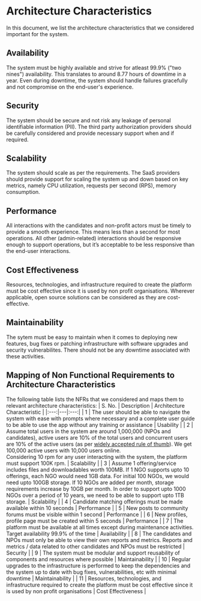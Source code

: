 # Architecture Characteristics
In this document, we list the architecture characteristics that we considered important for the system.

## Availability
The system must be highly available and strive for atleast 99.9% ("two nines") availability. This translates to around 8.77 hours of downtime in a year. Even during downtime, the system should handle failures gracefully and not compromise on the end-user's experience.

## Security
The system should be secure and not risk any leakage of personal identifiable information (PII). The third party authorization providers should be carefully considered and provide necessary support when and if required.

## Scalability
The system should scale as per the requirements. The SaaS providers should provide support for scaling the system up and down based on key metrics, namely CPU utilization, requests per second (RPS), memory consumption.

## Performance

All interactions with the candidates and non-profit actors must be timely to provide a smooth experience. This means less than a second for most operations. All other (admin-related) interactions should be responsive enough to support operations, but it’s acceptable to be less responsive than the end-user interactions.

## Cost Effectiveness
Resources, technologies, and infrastructure required to create the platform must be cost effective since it is used by non profit organisations. Wherever applicable, open source solutions can be considered as they are cost-effective.

## Maintainability
The sytem must be easy to maintain when it comes to deploying new features, bug fixes or patching infrastructure with software upgrades and security vulnerabilites. There should not be any downtime associated with these activities.

## Mapping of Non Functional Requirements to Architecture Characteristics
The following table lists the NFRs that we considered and maps them to relevant architecture characteristics:
| S. No. | Description | Architecture Characteristic |
|:---:|---|:---:|
| 1 | The user should be able to navigate the system with ease with prompts where necessary and a complete user guide to be able to use the app without any training or assistance | Usability |
| 2 | Assume total users in the system are around 1,000,000 (NPOs and candidates), active users are 10% of the total users and concurrent users are 10% of the active users (as per [widely accepted rule of thumb](https://www.ibm.com/docs/en/cognos-analytics/10.2.2?topic=SSEP7J_10.2.2/com.ibm.swg.ba.cognos.crn_arch.10.2.2.doc/c_arch_estimatingconcurrentusers.html)). We get 100,000 active users with 10,000 users online. <br/> Considering 10 rpm for any user interacting with the system, the platform must support 100K rpm. | Scalability |
| 3 | Assume 1 offering/service includes files and downloadables worth 100MB. If 1 NGO supports upto 10 offerings, each NGO would need 1GB data. For initial 100 NGOs, we would need upto 100GB storage. If 10 NGOs are added per month, storage requirements increase by 10GB per month. In order to support upto 1000 NGOs over a period of 10 years, we need to be able to support upto 1TB storage. | Scalability |
| 4 | Candidate matching offerings must be made available within 10 seconds | Performance |
| 5 | New posts to community forums must be visible within 1 second | Performance |
| 6 | New profiles, profile page must be created within 5 seconds  | Performance |
| 7 | The platform must be available at all times except during maintenance activities. Target availability 99.9% of the time | Availability |
| 8 | The candidates and NPOs must only be able to view their own reports and metrics. Reports and metrics / data related to other candidates and NPOs must be restricted | Security |
| 9 | The system must be modular and support reusability of components and resources where possible | Maintainability |
| 10 | Regular upgrades to the infrastructure is performed to keep the dependencies and the system up to date with bug fixes, vulnerabilities, etc with minimal downtime | Maintainability |
| 11 | Resources, technologies, and infrastructure required to create the platform must be cost effective since it is used by non profit organisations | Cost Effectiveness |
